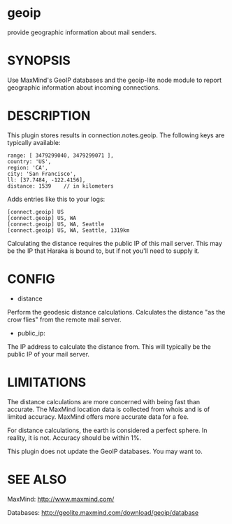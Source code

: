 
# geoip 

provide geographic information about mail senders.

# SYNOPSIS

Use MaxMind's GeoIP databases and the geoip-lite node module to report
geographic information about incoming connections.

# DESCRIPTION

This plugin stores results in connection.notes.geoip. The following
keys are typically available:

    range: [ 3479299040, 3479299071 ],
    country: 'US',
    region: 'CA',
    city: 'San Francisco',
    ll: [37.7484, -122.4156],
    distance: 1539    // in kilometers

Adds entries like this to your logs:

    [connect.geoip] US
    [connect.geoip] US, WA
    [connect.geoip] US, WA, Seattle
    [connect.geoip] US, WA, Seattle, 1319km

Calculating the distance requires the public IP of this mail server. This may
be the IP that Haraka is bound to, but if not you'll need to supply it.

# CONFIG

- distance

Perform the geodesic distance calculations. Calculates the distance "as the
crow flies" from the remote mail server.

- public_ip: <IP Address>

The IP address to calculate the distance from. This will typically be
the public IP of your mail server.


# LIMITATIONS

The distance calculations are more concerned with being fast than
accurate.  The MaxMind location data is collected from whois and is of
limited accuracy.  MaxMind offers more accurate data for a fee.

For distance calculations, the earth is considered a perfect sphere. In
reality, it is not. Accuracy should be within 1%.

This plugin does not update the GeoIP databases. You may want to.


# SEE ALSO

MaxMind: http://www.maxmind.com/

Databases: http://geolite.maxmind.com/download/geoip/database
